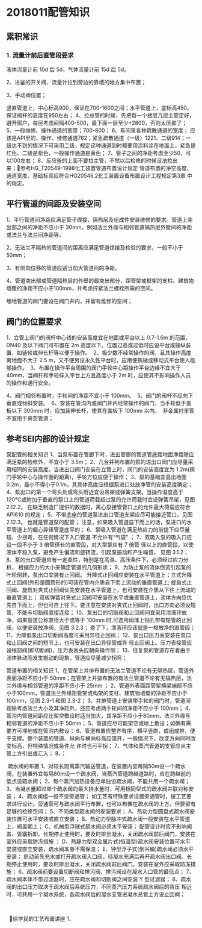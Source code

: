 # 2018011配管知识

## 累积常识

### 1. 流量计前后直管段要求
液体流量计前 10d 后 5d，气体流量计前 15d 后 5d。

2、进釜的开关阀、流量计拉到旁边的靠墙的地方集中布置；

3、手动阀位置；

竖直管道上，中心标高900，保证在700-1600之间；水平管道上，底标高450，保证阀杆的高度在950左右；
4、拉总管的时候，先把每一个楼层几层主管定好，避开窗户，每层考虑间隔400-500，最下面一层至少+2800，否则太压抑了；
5、一般维修、操作通道的宽带；700-800；
6、车间里各种疏散通道的宽度；
应该是API里的，操作、维修通道762；紧急疏散通道（一级）1221、二级914；一级达不到的情况下可采用二级，规定这种通道到时都要用涂料涂在地面上，紧急是红色、二级是紫色，一般操作通道是黄色；
7、管子之间的净距考虑至少50，可以100左右；
8、反应釜的上面不要拉主管，不然以后检修的时候没法拉出来；参考HG_T20549-1998化工装置管道布置设计规定
管道布置的净空高度、通道宽度、基础标高应符合HG20546.2化工装置设备布置设计工程规定第3章 中的规定。 


## 平行管道的间距及安装空间 
1、平行管道间净距应满足管子焊接、隔热层及组成件安装维修的要求。管道上突出部之间的净距不应小于 30mm。例如法兰外缘与相邻管道隔热层外壁间的净距或法兰与法兰间净距等。 

2、无法兰不隔热的管道间的距离应满足管道焊接及检验的要求，一般不小于 50mm； 

3、有侧向位移的管道应适当加大管道间的净距。 

4、管道突出部或管道隔热层的外壁的最突出部分，距管架或框架的支柱、建筑物墙壁的净距不应小于100mm，并考虑拧紧法兰螺栓所需的空间。 

埋地管道的阀门要设在阀门井内，并留有维修的空间；

## 阀门的位置要求
1、立管上阀门的阀杆中心线的安装高度宜在地面或平台以上 0.7-1.6m 的范围，DN40 及以下阀门可布置在 2m 高度以下。位置过高或过低时应设平台或操纵装置，如链轮或伸长杆等以便于操作。
 2、极少数不经常操作的阀，且其操作高度离地面不大于 2.5 m，又不便另设永久性平台时，应用便携梯或移动式平台使人能够操作。
 3、布置在操作平台周围的阀门手轮中心距操作平台边缘不宜大于 40mm，当阀杆和手轮伸入平台上方且高度小于 2m 时，应使其不影响操作人员的操作和通行安全。 

4、阀门相邻布置时，手轮间的净距不宜小于 100mm。
 5、阀门的阀杆不应向下垂直或倾斜安装。
 6、安装在管沟内或阀门井内经常操作的阀门，当手轮低于盖板以下 300mm 时，应加装伸长杆，使其在盖板下 100mm 以内。 
非金属衬里管不宜用于真空管道；

## 参考SEI内部的设计规定

泵配管的相关知识
1、当泵布置在管廊下时，进出管廊的管道管底距地面净距除应满足泵的检修外，不宜小于 3.5m；
2、几台并列布置的泵的进出口阀门应尽量采用相同的安装高度。当进出口阀门安装在立管上时，阀门的安装高度宜为 1.2m(阀门手轮中心与操作面的距离)，手轮方位应便于操作；
3、泵的基础宜高出地面0.2m，最小不得小于0.1m，其具体高度应根据泵进口处放净管的安装高度确定；
4、泵出口的第一个弯头处或弯头附近宜设吊架或弹簧支架。当操作温度高于120°C或附加于垂直的泵口上的管道荷载超过泵的允许荷载时宜设弹簧吊架，见图 2.12.2。 在缺乏制造厂提供的数据时，离心泵接管管口上的允许最大荷载应符合 API610 的规定；
5、不带底座的管道泵进出口管道支架应尽可能接近管口，见图 2.12.3。 
也就是管道泵的配管；
注意，如果吸入管道自下而上的话，泵进口的水平管道上的偏心异径管是底平的；
6、泵吸入管道在满足热应力的前提下应尽量短、少拐弯，在任何情况下入口管道 不允许有“气袋” ；
7、双吸入泵的吸入口应设一段不小于 3 倍管径长的直管段，对大型泵应有 7 倍管 径以上的直管段，以使液体平稳入泵，避免产生偏流和旋转流，引起泵振动和产生噪音， 见图 3.1.2；
8、泵的出口管道应有一定柔性，特别是在高温、高压条件下，必须经过应力分析， 根据应力的大小来确定管道的几何形状；
9、为防止泵的流体倒流引起泵的叶轮倒转，泵出口宜装有止回阀。
升降式止回阀应安装在水平管道上；立式升降式止回阀(外形是圆筒形的)可装在管内介质自下而上流动的垂直管道上; 
旋启式止回阀、旋启对夹式止回阀优先安装在水平管道上，也可安装在介质从下往上流动的垂直管道上；
双板弹簧对夹式止回阀可安装在水平或垂直管道上，流体方向应优先自下而上，但也可自上往下。要注意在安装对夹式止回阀时，出口方向必须设短管，不能与切断阀直接连接；
10、泵出口的切断阀和止回阀间宜采用泄液环放净，如果管道公称直径大于或等于 100mm 时,可选用阀体上钻孔带有短管的止回阀，以便安装放净阀，见图 3.2.3；
查了下，泄液环应该就是一根放净的直管段；
11、为降低泵出口切断阀高度可采用异径止回阀；
12、泵出口压力表安装在泵口和止回阀之间的短节上，也可安装在出口异径管或异 径止回阀上。压力表接管应设根部阀(即切断阀)，压力表表头应朝向操作侧；
13、往复泵的管道存在着由于流体脉动而发生振动的现象，管道应尽量减少拐弯；

管道布置的相关知识
1、在管架上并排布置的无法兰管道不论有无隔热层，管道外表面净距不应小于 50mm；在管架上并排布置的有法兰管道不论有无隔热层，法兰外缘与相邻管道的净距不应小于 25mm ；
2、管道外表面距管架横梁端部不应小于100mm，管道法兰外缘距管架或构架的支柱、建筑物墙壁的净距不应小于 100mm，见图 2.3-1 和图 2.3-2；
3、并排管道上安装带手轮的阀门时，管道间距除考虑法兰大小及其净距外，还应考虑两手轮间的净距不应小于 100mm；
4、管沟内管道间距应比架空敷设时适当加大，其净距不应小于80mm，法兰外缘与相邻管道的净距不应小于 50mm；
5、管道应尽可能架空或地上敷设；如确有需要方可埋地或在管沟内敷设；
6、管道布置应整齐有序，横平竖直，成组成排，便于支撑。整个装置的管道、纵向与横向标高应错开，一般情况下，改变方向同时改变标高，但特殊情况或条件允 许时也可平拐； 7、气体和蒸汽管道的支管应从主管上方引出或汇入；
8、；

 疏水阀的布置
1、对较长距离蒸汽输送管道，在装置内宜每隔50m设一个疏水阀，在装置外宜每隔80m设一个疏水阀，当蒸汽管道跨越道路时，应在跨越前的低点设疏水阀；
2、每个蒸汽加热设备应单独设疏水阀，不能共用一个疏水阀；
3、当凝水量超过单个疏水阀的最大排水量时，可用相同型式的疏水阀并联对称安装；
4、疏水阀组一般不设旁通管；
如工艺有特殊要求设置旁通管时，按工艺要求进行设计。旁通管可与疏水阀平行布置，也可以布置在疏水阀的上方，但要留有足够的检修空间；
5、不同类型疏水阀的安装要求；
A、热动力型圆盘式疏水阀安装位置可水平安装或直立安装；
B、热动力型脉冲式疏水阀一般安装在水平管道上，阀盖朝上；
C、机械型浮球式疏水阀必须水平安装；
配管设计时应不影响阀盖、管塞拆卸。长期停止使用时，要及时排出凝水，关闭疏水阀前后阀门，安装在室外应采取防冻措施 ；
D、热静力型双金属片式(恒温型)疏水阀安装位置可水平安装或直立安装，疏水阀本身不需保温；
E、钟型浮子式(倒吊桶)疏水阀必须水平安装；
启动前先充水或打开疏水阀入口阀，待凝水充满后再开疏水阀出口阀。长期停止使用时，要及时排出凝水，关闭疏水阀前后阀门。安装在室外应采取防冻措施；
6、疏水阀前要设置切断阀和排污阀，排污阀设在凝水入口管的最低点；
7、疏水阀本体不带过滤器时，应在疏水阀和切断阀之间安装 Y 型过滤器；
8、疏水阀的出口压力取决于疏水阀后系统压力，不同蒸汽压力系统疏水阀后的背压 相近时，可共用一个凝水系统，各疏水阀后的凝水支管进凝水总管上方设止回阀；


 



 
徐学民的工艺布置讲座
1、